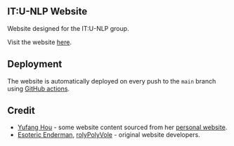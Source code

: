 ## IT:U-NLP Website

Website designed for the IT:U-NLP group.

Visit the website [here](https://yufanghou.github.io/itu-nlp).

## Deployment

The website is automatically deployed on every push to the `main` branch using [GitHub actions](https://github.com/ITU-NLP/itu-nlp.github.io/tree/main/.github/workflows).

## Credit

- [Yufang Hou](https://yufanghou.github.io) - some website content sourced from her [personal website](https://yufanghou.github.io).
- [Esoteric Enderman](https://enderman.dev), [rolyPolyVole](https://rolyPolyVole.github.io) - original website developers.
